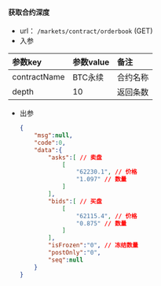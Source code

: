 #### 获取合约深度

+ url： `/markets/contract/orderbook` (GET)
+ 入参

| 参数key      | 参数value | 备注     |
| :----------- | :-------- | :------- |
| contractName | BTC永续   | 合约名称 |
| depth        | 10        | 返回条数 |

+ 出参

  ```json
  {
      "msg":null,
      "code":0,
      "data":{
          "asks":[ // 卖盘
              [
                  "62230.1", // 价格
                  "1.097" // 数量
              ]
          ],
          "bids":[ // 买盘
              [
                  "62115.4", // 价格
                  "0.875" // 数量
              ]
          ],
          "isFrozen":"0", // 冻结数量
          "postOnly":"0",
          "seq":null
      }
  }
  ```


